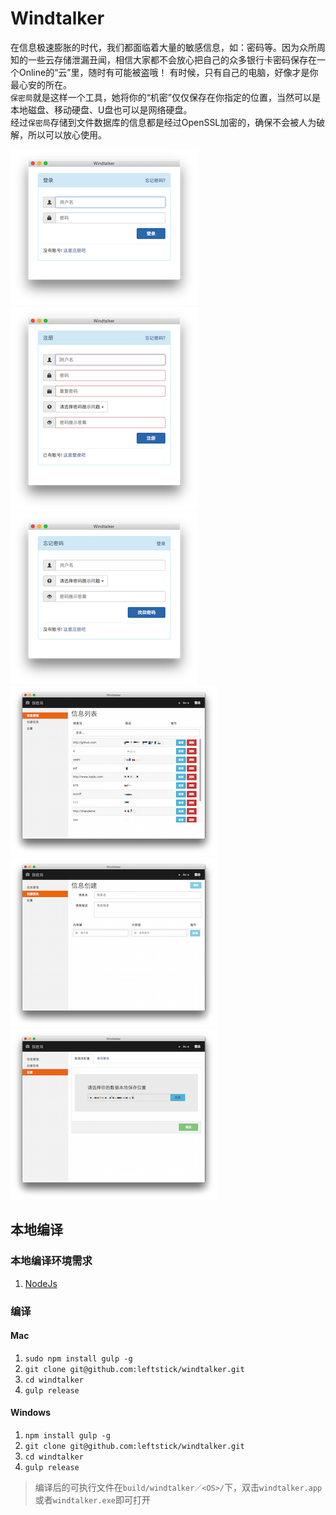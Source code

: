 Windtalker
===============

在信息极速膨胀的时代，我们都面临着大量的敏感信息，如：密码等。因为众所周知的一些云存储泄漏丑闻，相信大家都不会放心把自己的众多银行卡密码保存在一个Online的“云”里，随时有可能被盗哦！
有时候，只有自己的电脑，好像才是你最心安的所在。  
`保密局`就是这样一个工具，她将你的“机密”仅仅保存在你指定的位置，当然可以是本地磁盘、移动硬盘、U盘也可以是网络硬盘。  
经过`保密局`存储到文件数据库的信息都是经过OpenSSL加密的，确保不会被人为破解，所以可以放心使用。

![](./docs/imgs/login.png) ![](./docs/imgs/signup.png)
![](./docs/imgs/forget.png) ![](./docs/imgs/secret.png)
![](./docs/imgs/create.png) ![](./docs/imgs/setting.png)


## 本地编译 ##

### 本地编译环境需求 ###

1. [NodeJs](http://nodejs.org)


### 编译 ###

#### Mac ####

1. `sudo npm install gulp -g`
2. `git clone git@github.com:leftstick/windtalker.git`
3. `cd windtalker`
4. `gulp release`


#### Windows ####

1. `npm install gulp -g`
2. `git clone git@github.com:leftstick/windtalker.git`
3. `cd windtalker`
4. `gulp release`

> 编译后的可执行文件在`build/windtalker／<OS>/`下，双击`windtalker.app`或者`windtalker.exe`即可打开